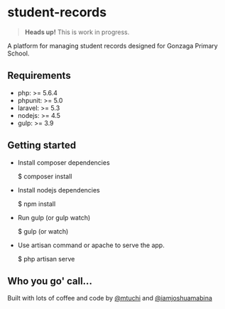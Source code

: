 # student-records

> **Heads up!** This is work in progress.

A platform for managing student records designed for Gonzaga Primary School.

## Requirements

- php: >= 5.6.4
- phpunit: >= 5.0
- laravel: >= 5.3
- nodejs: >= 4.5
- gulp: >= 3.9

## Getting started

- Install composer dependencies

	$ composer install

- Install nodejs dependencies

	$ npm install

- Run gulp (or gulp watch)

	$ gulp (or watch)

- Use artisan command or apache to serve the app.

	$ php artisan serve

## Who you go' call...

Built with lots of coffee and code by [@mtuchi](https://github.com/mtuchi) and [@iamjoshuamabina](https://github.com/mtuchi)
